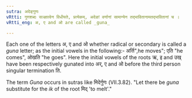 ```yaml
---
sutra: अदेङ्गुणः
vRtti: गुणशब्दः सञ्ज्ञात्वेन विधीयते, प्रत्येकम्, अदेङां वर्णानां सामान्येन तद्भावितानामतद्भावितानां च ।
vRtti_eng: अ, ए and ओ are called _guna_

---
```

Each one of the letters अ, ए and ओ whether radical or secondary is called a _guna_ letter; as the initial vowels in the following:- अर्त्ति",he moves"; एति "he comes", ओखति "he goes". Here the initial vowels of the roots ऋ, इ and उख् have been respectively gunated into अर्, ए and ओ before the third person singular termination ति.

The term _Guna_ occurs in sutras like मिदेर्गुणः (VII.3.82). "Let there be _guna_ substitute for the _ik_ of the root मिद् 'to melt'."
